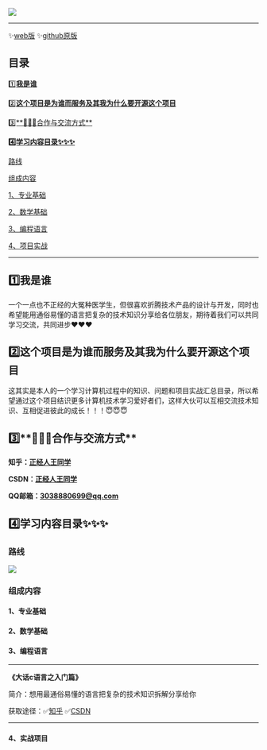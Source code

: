 ![](https://cdn.jsdelivr.net/gh/zjrwtx/myphotos@main/carles-rabada-GulyvMt9UwI-unsplash.jpg)

------

✨[web版](https://zjrwtx.github.io/mycsnotes/)	✨[github原版](https://github.com/zjrwtx/mycsnotes/blob/main/index.md)

## **目录**

[ 1️⃣**我是谁**](#1)

[ 2️⃣**这个项目是为谁而服务及其我为什么要开源这个项目**](#2)

[ 3️⃣**📮📮📮合作与交流方式**](#3)

**[ 4️⃣学习内容目录✨✨✨](#4)**

[路线](#4.1)

[组成内容](#4.2)

[1、专业基础](#4.2.1)
	
[2、数学基础](#4.2.2)
	
[3、编程语言](#4.2.3)
	
[4、项目实战](#4.2.4)

------




<p id="1"></p>   

## 1️⃣**我是谁**

一个一点也不正经的大冤种医学生，但很喜欢折腾技术产品的设计与开发，同时也希望能用通俗易懂的语言把复杂的技术知识分享给各位朋友，期待着我们可以共同学习交流，共同进步❤️❤️❤️





<p id="2"></p>

## 2️⃣**这个项目是为谁而服务及其我为什么要开源这个项目**

这其实是本人的一个学习计算机过程中的知识、问题和项目实战汇总目录，所以希望通过这个项目结识更多计算机技术学习爱好者们，这样大伙可以互相交流技术知识、互相促进彼此的成长！！！😇😇😇





<p id="3"></p>

## 3️⃣**📮📮📮合作与交流方式**

**知乎：[正经人王同学](https://www.zhihu.com/people/30-95-6-63)**

**CSDN：[正经人王同学](https://blog.csdn.net/weixin_52887464?spm=1000.2115.3001.5343)**

**QQ邮箱：3038880699@qq.com**



<p id="4"></p>

## 4️⃣学习内容目录✨✨✨

<p id="4.1"></p>

### 路线

![](https://cdn.jsdelivr.net/gh/zjrwtx/myphotos/%E6%AD%A3%E7%BB%8F%E4%BA%BA%E7%8E%8B%E5%90%8C%E5%AD%A6%E7%9A%84%E8%AE%A1%E7%AE%97%E6%9C%BA%E5%AD%A6%E4%B9%A0%E8%B7%AF%E7%BA%BF.png)


<p id="4.2"></p>

### 组成内容

<p id="4.2.1"></p>

#### 1、专业基础

<p id="4.2.2"></p>

#### 2、数学基础

<p id="4.2.3"></p>

#### 3、编程语言

------

**《大话c语言之入门篇》**

简介：想用最通俗易懂的语言把复杂的技术知识拆解分享给你

获取途径：✅[知乎](https://www.zhihu.com/column/c_1520905911640461312)    ✅[CSDN](https://blog.csdn.net/weixin_52887464/category_11871658.html?spm=1001.2014.3001.5482)

------





<p id="4.2.3.2"></p>

<p id="4.2.4"></p>

#### 4、实战项目





